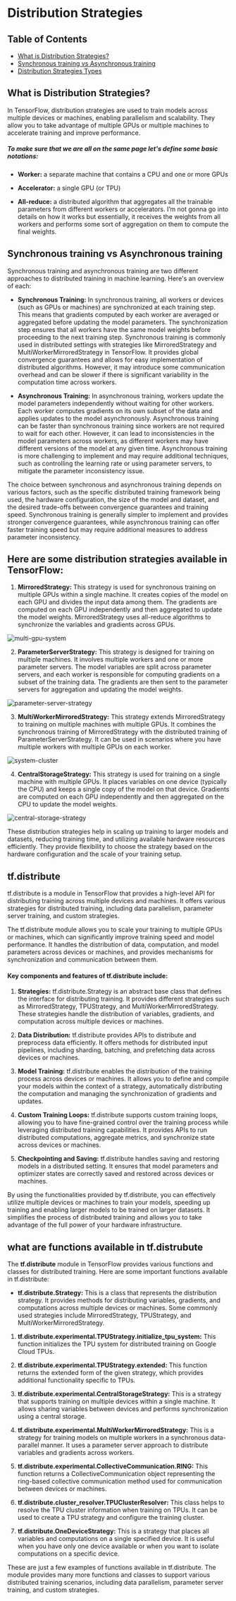 # Distribution Strategies

## Table of Contents

- [ What is Distribution Strategies?](#what-is-distribution-strategies)
- [Synchronous training vs Asynchronous training](#synchronous-training-vs-asynchronous-training)
- [Distribution Strategies Types](#here-are-some-distribution-strategies-available-in-tensorflow)

## What is Distribution Strategies?
In TensorFlow, distribution strategies are used to train models across multiple devices or machines, enabling parallelism and scalability. They allow you to take advantage of multiple GPUs or multiple machines to accelerate training and improve performance. 

##### To make sure that we are all on the same page let's define some basic notations:

- **Worker:** a separate machine that contains a CPU and one or more GPUs

- **Accelerator:** a single GPU (or TPU)

- **All-reduce:** a distributed algorithm that aggregates all the trainable parameters from different workers or accelerators. I’m not gonna go into details on how it works but essentially, it receives the weights from all workers and performs some sort of aggregation on them to compute the final weights.

## Synchronous training vs Asynchronous training

Synchronous training and asynchronous training are two different approaches to distributed training in machine learning. Here's an overview of each:

- **Synchronous Training:** In synchronous training, all workers or devices (such as GPUs or machines) are synchronized at each training step. This means that gradients computed by each worker are averaged or aggregated before updating the model parameters. The synchronization step ensures that all workers have the same model weights before proceeding to the next training step. Synchronous training is commonly used in distributed settings with strategies like MirroredStrategy and MultiWorkerMirroredStrategy in TensorFlow. It provides global convergence guarantees and allows for easy implementation of distributed algorithms. However, it may introduce some communication overhead and can be slower if there is significant variability in the computation time across workers.

- **Asynchronous Training:** In asynchronous training, workers update the model parameters independently without waiting for other workers. Each worker computes gradients on its own subset of the data and applies updates to the model asynchronously. Asynchronous training can be faster than synchronous training since workers are not required to wait for each other. However, it can lead to inconsistencies in the model parameters across workers, as different workers may have different versions of the model at any given time. Asynchronous training is more challenging to implement and may require additional techniques, such as controlling the learning rate or using parameter servers, to mitigate the parameter inconsistency issue.

The choice between synchronous and asynchronous training depends on various factors, such as the specific distributed training framework being used, the hardware configuration, the size of the model and dataset, and the desired trade-offs between convergence guarantees and training speed. Synchronous training is generally simpler to implement and provides stronger convergence guarantees, while asynchronous training can offer faster training speed but may require additional measures to address parameter inconsistency.


## Here are some distribution strategies available in TensorFlow:

1. **MirroredStrategy:** This strategy is used for synchronous training on multiple GPUs within a single machine. It creates copies of the model on each GPU and divides the input data among them. The gradients are computed on each GPU independently and then aggregated to update the model weights. MirroredStrategy uses all-reduce algorithms to synchronize the variables and gradients across GPUs.

![multi-gpu-system](https://github.com/sandeep4055/Tensorflow/assets/70133134/665f8893-a7c0-4c1f-a1c2-9deaccd4b1f4)


2. **ParameterServerStrategy:** This strategy is designed for training on multiple machines. It involves multiple workers and one or more parameter servers. The model variables are split across parameter servers, and each worker is responsible for computing gradients on a subset of the training data. The gradients are then sent to the parameter servers for aggregation and updating the model weights.

![parameter-server-strategy](https://github.com/sandeep4055/Tensorflow/assets/70133134/5145a790-04da-4788-a612-54a167de59e7)


3. **MultiWorkerMirroredStrategy:** This strategy extends MirroredStrategy to training on multiple machines with multiple GPUs. It combines the synchronous training of MirroredStrategy with the distributed training of ParameterServerStrategy. It can be used in scenarios where you have multiple workers with multiple GPUs on each worker.

![system-cluster](https://github.com/sandeep4055/Tensorflow/assets/70133134/3382db45-afa3-4247-81ea-25d520c5e92a)


4. **CentralStorageStrategy:** This strategy is used for training on a single machine with multiple GPUs. It places variables on one device (typically the CPU) and keeps a single copy of the model on that device. Gradients are computed on each GPU independently and then aggregated on the CPU to update the model weights.

![central-storage-strategy](https://github.com/sandeep4055/Tensorflow/assets/70133134/eaf85a84-e7fd-448e-ac25-0a268465b2a1)


These distribution strategies help in scaling up training to larger models and datasets, reducing training time, and utilizing available hardware resources efficiently. They provide flexibility to choose the strategy based on the hardware configuration and the scale of your training setup.


## tf.distribute

tf.distribute is a module in TensorFlow that provides a high-level API for distributing training across multiple devices and machines. It offers various strategies for distributed training, including data parallelism, parameter server training, and custom strategies.

The tf.distribute module allows you to scale your training to multiple GPUs or machines, which can significantly improve training speed and model performance. It handles the distribution of data, computation, and model parameters across devices or machines, and provides mechanisms for synchronization and communication between them.

#### Key components and features of tf.distribute include:

1. **Strategies:** tf.distribute.Strategy is an abstract base class that defines the interface for distributing training. It provides different strategies such as MirroredStrategy, TPUStrategy, and MultiWorkerMirroredStrategy. These strategies handle the distribution of variables, gradients, and computation across multiple devices or machines.

2. **Data Distribution:** tf.distribute provides APIs to distribute and preprocess data efficiently. It offers methods for distributed input pipelines, including sharding, batching, and prefetching data across devices or machines.

3. **Model Training:** tf.distribute enables the distribution of the training process across devices or machines. It allows you to define and compile your models within the context of a strategy, automatically distributing the computation and managing the synchronization of gradients and updates.

4. **Custom Training Loops:** tf.distribute supports custom training loops, allowing you to have fine-grained control over the training process while leveraging distributed training capabilities. It provides APIs to run distributed computations, aggregate metrics, and synchronize state across devices or machines.

5. **Checkpointing and Saving:** tf.distribute handles saving and restoring models in a distributed setting. It ensures that model parameters and optimizer states are correctly saved and restored across devices or machines.

By using the functionalities provided by tf.distribute, you can effectively utilize multiple devices or machines to train your models, speeding up training and enabling larger models to be trained on larger datasets. It simplifies the process of distributed training and allows you to take advantage of the full power of your hardware infrastructure.


## what are functions available in tf.distrubute

The **tf.distribute** module in TensorFlow provides various functions and classes for distributed training. Here are some important functions available in tf.distribute:

- **tf.distribute.Strategy:** This is a class that represents the distribution strategy. It provides methods for distributing variables, gradients, and computations across multiple devices or machines. Some commonly used strategies include MirroredStrategy, TPUStrategy, and MultiWorkerMirroredStrategy.

1. **tf.distribute.experimental.TPUStrategy.initialize_tpu_system:** This function initializes the TPU system for distributed training on Google Cloud TPUs.

2. **tf.distribute.experimental.TPUStrategy.extended:** This function returns the extended form of the given strategy, which provides additional functionality specific to TPUs.

3. **tf.distribute.experimental.CentralStorageStrategy:** This is a strategy that supports training on multiple devices within a single machine. It allows sharing variables between devices and performs synchronization using a central storage.

4. **tf.distribute.experimental.MultiWorkerMirroredStrategy:** This is a strategy for training models on multiple workers in a synchronous data-parallel manner. It uses a parameter server approach to distribute variables and gradients across workers.

5. **tf.distribute.experimental.CollectiveCommunication.RING:** This function returns a CollectiveCommunication object representing the ring-based collective communication method used for communication between devices or machines.

6. **tf.distribute.cluster_resolver.TPUClusterResolver:** This class helps to resolve the TPU cluster information when training on TPUs. It can be used to create a TPU strategy and configure the training cluster.

7. **tf.distribute.OneDeviceStrategy:** This is a strategy that places all variables and computations on a single specified device. It is useful when you have only one device available or when you want to isolate computations on a specific device.

These are just a few examples of functions available in tf.distribute. The module provides many more functions and classes to support various distributed training scenarios, including data parallelism, parameter server training, and custom strategies.










